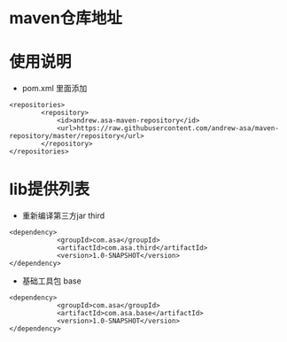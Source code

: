 # maven仓库地址
# 使用说明
+ pom.xml 里面添加

```
<repositories>
        <repository>
            <id>andrew.asa-maven-repository</id>
            <url>https://raw.githubusercontent.com/andrew-asa/maven-repository/master/repository</url>
        </repository>
</repositories>
```

# lib提供列表
+ 重新编译第三方jar third

```
<dependency>
            <groupId>com.asa</groupId>
            <artifactId>com.asa.third</artifactId>
            <version>1.0-SNAPSHOT</version>
</dependency>
```

+ 基础工具包 base

```
<dependency>
            <groupId>com.asa</groupId>
            <artifactId>com.asa.base</artifactId>
            <version>1.0-SNAPSHOT</version>
</dependency>
```

